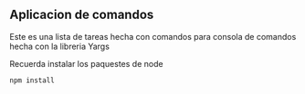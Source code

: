 ## Aplicacion de comandos

Este es una lista de tareas hecha con comandos para consola de comandos hecha con la libreria Yargs

Recuerda instalar los paquestes de node 

```
npm install
```